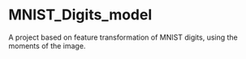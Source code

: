 # MNIST_Digits_model
A project based on feature transformation of MNIST digits, using the moments of the image.
